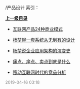 /产品设计 索引：


**[上一级目录](/index.md)**

- [互联网产品24种商业模式](/产品设计/互联网产品24种商业模式.md)

- [杨堃聊一套系统从无到有的设计](/产品设计/杨堃聊一套系统从无到有的设计.md)

- [杨堃说企业应用架构的演变史](/产品设计/杨堃说企业应用架构的演变史.md)

- [痛点、痒点、卖点到底是什么](/产品设计/痛点、痒点、卖点到底是什么.md)

- [移动互联网时代的竞品分析](/产品设计/移动互联网时代的竞品分析.md)


<font size=2 color='grey'> 2019-04-16 03:18 </font>